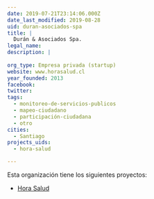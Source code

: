```yaml
---
date: 2019-07-21T23:14:06.000Z
date_last_modified: 2019-08-28
uid: duran-asociados-spa
title: |
  Durán & Asociados Spa.
legal_name: 
description: |
  
org_type: Empresa privada (startup)
website: www.horasalud.cl
year_founded: 2013
facebook: 
twitter: 
tags:
  - monitoreo-de-servicios-publicos
  - mapeo-ciudadano
  - participación-ciudadana
  - otro
cities: 
  - Santiago
projects_uids:
  - hora-salud

---
```


Esta organización tiene los siguientes proyectos:

- [Hora Salud](/proyectos/hora-salud)
